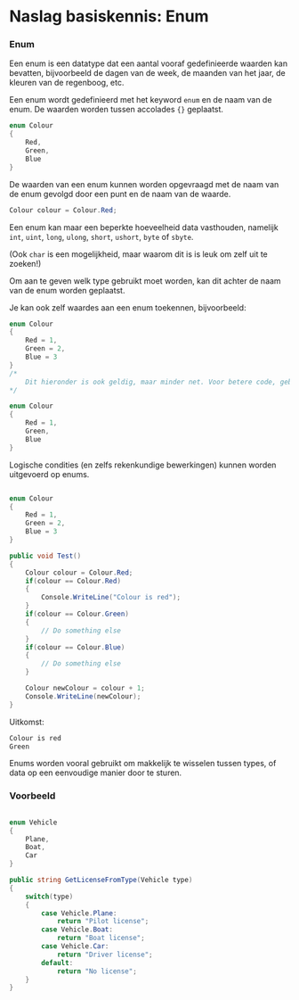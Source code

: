 # Naslag basiskennis: Enum

<!-- A brief introduction to enums in dutch -->

### Enum

Een enum is een datatype dat een aantal vooraf gedefinieerde waarden kan bevatten, bijvoorbeeld de dagen van de week, de maanden van het jaar, de kleuren van de regenboog, etc.

Een enum wordt gedefinieerd met het keyword `enum` en de naam van de enum. De waarden worden tussen accolades `{}` geplaatst.

```C#
enum Colour
{
    Red,
    Green,
    Blue
}
```

De waarden van een enum kunnen worden opgevraagd met de naam van de enum gevolgd door een punt en de naam van de waarde.

```C#
Colour colour = Colour.Red;
```

Een enum kan maar een beperkte hoeveelheid data vasthouden, namelijk
`int`, `uint`, `long`, `ulong`, `short`, `ushort`, `byte` of `sbyte`.

(Ook `char` is een mogelijkheid, maar waarom dit is is leuk om zelf uit te zoeken!)

Om aan te geven welk type gebruikt moet worden, kan dit achter de naam van de enum worden geplaatst.

Je kan ook zelf waardes aan een enum toekennen, bijvoorbeeld:

```C#
enum Colour
{
    Red = 1,
    Green = 2,
    Blue = 3
}
/*
    Dit hieronder is ook geldig, maar minder net. Voor betere code, gebruik de bovenstaande manier, dan is ook meteen duidelijk welke waarde bij welke kleur hoort.
*/

enum Colour
{
    Red = 1,
    Green,
    Blue
}
```

Logische condities (en zelfs rekenkundige bewerkingen) kunnen worden uitgevoerd op enums.

```C#

enum Colour
{
    Red = 1,
    Green = 2,
    Blue = 3
}

public void Test()
{
    Colour colour = Colour.Red;
    if(colour == Colour.Red)
    {
        Console.WriteLine("Colour is red");
    }
    if(colour == Colour.Green)
    {
        // Do something else
    }
    if(colour == Colour.Blue)
    {
        // Do something else
    }

    Colour newColour = colour + 1;
    Console.WriteLine(newColour);
}
```

Uitkomst:

```md
Colour is red
Green
```

Enums worden vooral gebruikt om makkelijk te wisselen tussen types, of data op een eenvoudige manier door te sturen.

### Voorbeeld

```C#

enum Vehicle
{
    Plane,
    Boat,
    Car
}

public string GetLicenseFromType(Vehicle type)
{
    switch(type)
    {
        case Vehicle.Plane:
            return "Pilot license";
        case Vehicle.Boat:
            return "Boat license";
        case Vehicle.Car:
            return "Driver license";
        default:
            return "No license";
    }
}
```